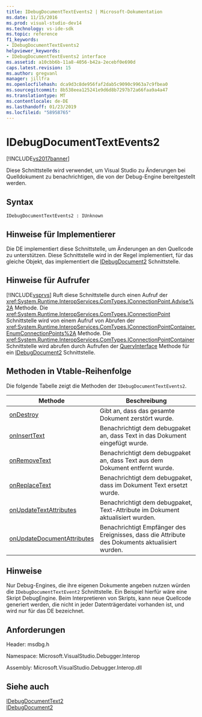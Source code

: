 ```yaml
---
title: IDebugDocumentTextEvents2 | Microsoft-Dokumentation
ms.date: 11/15/2016
ms.prod: visual-studio-dev14
ms.technology: vs-ide-sdk
ms.topic: reference
f1_keywords:
- IDebugDocumentTextEvents2
helpviewer_keywords:
- IDebugDocumentTextEvents2 interface
ms.assetid: a10cbb6b-11a8-4056-b42a-2ecebf0e690d
caps.latest.revision: 15
ms.author: gregvanl
manager: jillfra
ms.openlocfilehash: dca9d3c8de956faf2dab5c9090c9963a7c9fbea0
ms.sourcegitcommit: 8b538eea125241e9d6d8b7297b72a66faa9a4a47
ms.translationtype: MT
ms.contentlocale: de-DE
ms.lasthandoff: 01/23/2019
ms.locfileid: "58958765"
---
```

# <a name="idebugdocumenttextevents2"></a>IDebugDocumentTextEvents2
[!INCLUDE[vs2017banner](../../../includes/vs2017banner.md)]

Diese Schnittstelle wird verwendet, um Visual Studio zu Änderungen bei Quelldokument zu benachrichtigen, die von der Debug-Engine bereitgestellt werden.  
  
## <a name="syntax"></a>Syntax  
  
```  
IDebugDocumentTextEvents2 : IUnknown  
```  
  
## <a name="notes-for-implementers"></a>Hinweise für Implementierer  
 Die DE implementiert diese Schnittstelle, um Änderungen an den Quellcode zu unterstützen. Diese Schnittstelle wird in der Regel implementiert, für das gleiche Objekt, das implementiert die [IDebugDocument2](../../../extensibility/debugger/reference/idebugdocument2.md) Schnittstelle.  
  
## <a name="notes-for-callers"></a>Hinweise für Aufrufer  
 [!INCLUDE[vsprvs](../../../includes/vsprvs-md.md)] Ruft diese Schnittstelle durch einen Aufruf der <xref:System.Runtime.InteropServices.ComTypes.IConnectionPoint.Advise%2A> Methode. Die <xref:System.Runtime.InteropServices.ComTypes.IConnectionPoint> Schnittstelle wird von einem Aufruf von Abrufen der <xref:System.Runtime.InteropServices.ComTypes.IConnectionPointContainer.EnumConnectionPoints%2A> Methode. Die <xref:System.Runtime.InteropServices.ComTypes.IConnectionPointContainer> Schnittstelle wird abrufen durch Aufrufen der [QueryInterface](http://msdn.microsoft.com/library/62fce95e-aafa-4187-b50b-e6611b74c3b3) Methode für ein [IDebugDocument2](../../../extensibility/debugger/reference/idebugdocument2.md) Schnittstelle.  
  
## <a name="methods-in-vtable-order"></a>Methoden in Vtable-Reihenfolge  
 Die folgende Tabelle zeigt die Methoden der `IDebugDocumentTextEvents2`.  
  
|Methode|Beschreibung|  
|------------|-----------------|  
|[onDestroy](../../../extensibility/debugger/reference/idebugdocumenttextevents2-ondestroy.md)|Gibt an, dass das gesamte Dokument zerstört wurde.|  
|[onInsertText](../../../extensibility/debugger/reference/idebugdocumenttextevents2-oninserttext.md)|Benachrichtigt dem debugpaket an, dass Text in das Dokument eingefügt wurde.|  
|[onRemoveText](../../../extensibility/debugger/reference/idebugdocumenttextevents2-onremovetext.md)|Benachrichtigt dem debugpaket an, dass Text aus dem Dokument entfernt wurde.|  
|[onReplaceText](../../../extensibility/debugger/reference/idebugdocumenttextevents2-onreplacetext.md)|Benachrichtigt dem debugpaket, dass im Dokument Text ersetzt wurde.|  
|[onUpdateTextAttributes](../../../extensibility/debugger/reference/idebugdocumenttextevents2-onupdatetextattributes.md)|Benachrichtigt dem debugpaket, Text-Attribute im Dokument aktualisiert wurden.|  
|[onUpdateDocumentAttributes](../../../extensibility/debugger/reference/idebugdocumenttextevents2-onupdatedocumentattributes.md)|Benachrichtigt Empfänger des Ereignisses, dass die Attribute des Dokuments aktualisiert wurden.|  
  
## <a name="remarks"></a>Hinweise  
 Nur Debug-Engines, die ihre eigenen Dokumente angeben nutzen würden die `IDebugDocumentTextEvent2` Schnittstelle. Ein Beispiel hierfür wäre eine Skript DebugEngine. Beim Interpretieren von Skripts, kann neue Quellcode generiert werden, die nicht in jeder Datenträgerdatei vorhanden ist, und wird nur für das DE bezeichnet.  
  
## <a name="requirements"></a>Anforderungen  
 Header: msdbg.h  
  
 Namespace: Microsoft.VisualStudio.Debugger.Interop  
  
 Assembly: Microsoft.VisualStudio.Debugger.Interop.dll  
  
## <a name="see-also"></a>Siehe auch  
 [IDebugDocumentText2](../../../extensibility/debugger/reference/idebugdocumenttext2.md)   
 [IDebugDocument2](../../../extensibility/debugger/reference/idebugdocument2.md)

